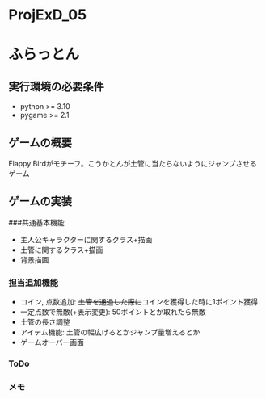 # ProjExD_05

# ふらっとん
## 実行環境の必要条件
* python >= 3.10
* pygame >= 2.1

## ゲームの概要
Flappy Birdがモチーフ。こうかとんが土管に当たらないようにジャンプさせるゲーム

## ゲームの実装
###共通基本機能
* 主人公キャラクターに関するクラス+描画
* 土管に関するクラス+描画
* 背景描画
### 担当追加機能
* コイン, 点数追加: ~~土管を通過した際に~~コインを獲得した時に1ポイント獲得
* 一定点数で無敵(+表示変更): 50ポイントとか取れたら無敵
* 土管の長さ調整
* アイテム機能: 土管の幅広げるとかジャンプ量増えるとか
* ゲームオーバー画面
### ToDo

### メモ
